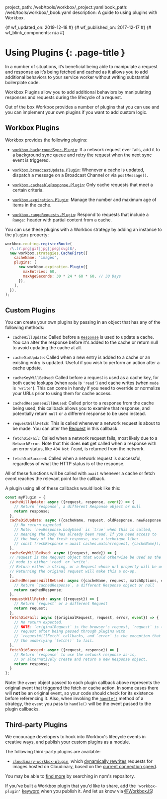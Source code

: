 project_path: /web/tools/workbox/_project.yaml
book_path: /web/tools/workbox/_book.yaml
description: A guide to using plugins with Workbox.

{# wf_updated_on: 2019-12-18 #}
{# wf_published_on: 2017-12-17 #}
{# wf_blink_components: n/a #}

# Using Plugins {: .page-title }

In a number of situations, it’s beneficial being able to manipulate a request
and response as it’s being fetched and cached as it allows you to add
additional behaviors to your service worker without writing substantial
boilerplate code.

Workbox Plugins allow you to add additional behaviors by manipulating
responses and requests during the lifecycle of a request.

Out of the box Workbox provides a number of plugins that you can use and
you can implement your own plugins if you want to add custom logic.

## Workbox Plugins

Workbox provides the following plugins:

* [`workbox.backgroundSync.Plugin`](../reference-docs/latest/workbox.backgroundSync.Plugin):
  If a network request ever fails, add it to a background sync queue and retry
  the request when the next sync event is triggered.

* [`workbox.broadcastUpdate.Plugin`](../reference-docs/latest/workbox.broadcastUpdate.Plugin):
  Whenever a cache is updated, dispatch a message on a Broadcast Channel or via
  `postMessage()`.

* [`workbox.cacheableResponse.Plugin`](../reference-docs/latest/workbox.cacheableResponse.Plugin):
  Only cache requests that meet a certain criteria.

* [`workbox.expiration.Plugin`](../reference-docs/latest/workbox.expiration.Plugin):
  Manage the number and maximum age of items in the cache.

* [`workbox.rangeRequests.Plugin`](../reference-docs/latest/workbox.rangeRequests.Plugin):
  Respond to requests that include a `Range:` header with partial content from
  a cache.

You can use these plugins with a Workbox strategy by adding an instance to
the `plugins` property:

```javascript
workbox.routing.registerRoute(
  /\.(?:png|gif|jpg|jpeg|svg)$/,
  new workbox.strategies.CacheFirst({
    cacheName: 'images',
    plugins: [
      new workbox.expiration.Plugin({
        maxEntries: 60,
        maxAgeSeconds: 30 * 24 * 60 * 60, // 30 Days
      }),
    ],
  }),
);
```

## Custom Plugins

You can create your own plugins by passing in an object that has any of the
following methods:

* `cacheWillUpdate`: Called before a [`Response`](https://developer.mozilla.org/en-US/docs/Web/API/Response)
  is used to update a cache. You can alter the response before it's added to the
  cache or return null to avoid updating the cache at all.

* `cacheDidUpdate`: Called when a new entry is added to a cache or an existing
  entry is updated. Useful if you wish to perform an action after a cache
  update.

* `cacheKeyWillBeUsed`: Called before a request is used as a cache key, for
  both cache lookups (when `mode` is `'read'`) and cache writes (when `mode`
  is `'write'`). This can come in handy if you need to override or normalize
  your URLs prior to using them for cache access.

* `cachedResponseWillBeUsed`: Called prior to a response from the cache being
  used, this callback allows you to examine that response, and potentially
  return `null` or a different response to be used instead.

* `requestWillFetch`: This is called whenever a network request is about to be made.
  You can alter the [Request](https://developer.mozilla.org/en-US/docs/Web/API/Request)
  in this callback.

* `fetchDidFail`: Called when a network request fails, most likely due to a
  `NetworkError`. Note that this does **not** get called when a response with an
  error status, like `404 Not Found`, is returned from the network.

* `fetchDidSucceed`: Called when a network request is successful, regardless of
  what the HTTP status is of the response.

All of these functions will be called with `await` whenever a cache or fetch
event reaches the relevant point for the callback.

A plugin using all of these callbacks would look like this:

```javascript
const myPlugin = {
  cacheWillUpdate: async ({request, response, event}) => {
    // Return `response`, a different Response object or null
    return response;
  },
  cacheDidUpdate: async ({cacheName, request, oldResponse, newResponse, event}) => {
    // No return expected
    // Note: `newResponse.bodyUsed` is `true` when this is called,
    // meaning the body has already been read. If you need access to
    // the body of the fresh response, use a technique like:
    // const freshResponse = await caches.match(request, {cacheName});
  },
  cacheKeyWillBeUsed: async ({request, mode}) => {
  // request is the Request object that would otherwise be used as the cache key.
  // mode is either 'read' or 'write'.
  // Return either a string, or a Request whose url property will be used as the cache key.
  // Returning the original request will make this a no-op.
  },
  cachedResponseWillBeUsed: async ({cacheName, request, matchOptions, cachedResponse, event}) => {
    // Return `cachedResponse`, a different Response object or null
    return cachedResponse;
  },
  requestWillFetch: async ({request}) => {
    // Return `request` or a different Request
    return request;
  },
  fetchDidFail: async ({originalRequest, request, error, event}) => {
    // No return expected.
    // NOTE: `originalRequest` is the browser's request, `request` is the
    // request after being passed through plugins with
    // `requestWillFetch` callbacks, and `error` is the exception that caused
    // the underlying `fetch()` to fail.
  },
  fetchDidSucceed: async ({request, response}) => {
    // Return `response` to use the network response as-is,
    // or alternatively create and return a new Response object.
    return response;
  }
};
```

Note: the `event` object passed to each plugin callback above represents the
original event that triggered the fetch or cache action. In some cases there
will **not** be an original event, so your code should check for its existence
before referencing it. Also, when invoking the
[`handle()`](/web/tools/workbox/guides/advanced-recipes#handle)
method of a strategy, the `event` you pass to `handle()` will be the event
passed to the plugin callbacks.

## Third-party Plugins

We encourage developers to hook into Workbox's lifecycle events in creative
ways, and publish your custom plugins as a module.

The following third-party plugins are available:

- [`cloudinary-workbox-plugin`](https://www.npmjs.com/package/cloudinary-workbox-plugin),
which [dynamically rewrites](https://blog.fullstacktraining.com/a-cloudinary-plugin-for-workbox/)
requests for images hosted on Cloudinary, based on the
[current connection speed](https://developer.mozilla.org/en-US/docs/Web/API/Network_Information_API).

You may be able to [find more](https://www.npmjs.com/search?q=keywords:workbox-plugin) by searching
in npm's repository.

If you've built a Workbox plugin that you'd like to share, add the `'workbox-plugin'`
[keyword](https://docs.npmjs.com/files/package.json#keywords) when you publish it. And let us know
via [@WorkboxJS](https://twitter.com/workboxjs)!
